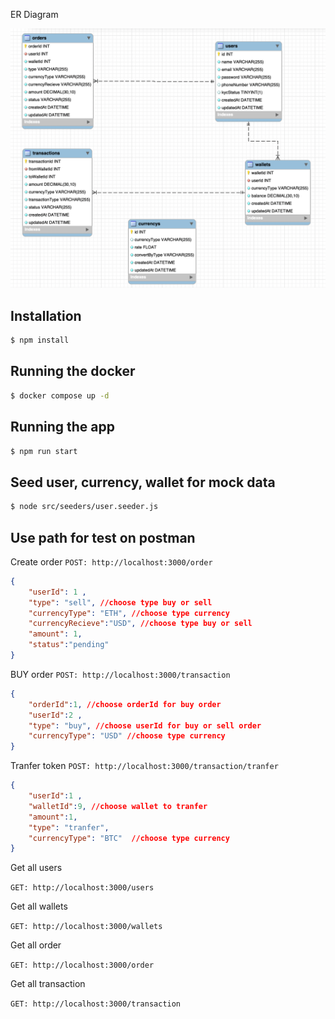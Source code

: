 ER Diagram

![Alt Text](/image/image.png)

## Installation

```bash
$ npm install
```

## Running the docker

```bash
$ docker compose up -d
```

## Running the app

```bash
$ npm run start
```

## Seed user, currency, wallet for mock data
```bash
$ node src/seeders/user.seeder.js    
```
## Use path for test on postman

Create order 
`POST: http://localhost:3000/order`
```json
{
    "userId": 1 ,
    "type": "sell", //choose type buy or sell
    "currencyType": "ETH", //choose type currency
    "currencyRecieve":"USD", //choose type buy or sell
    "amount": 1,
    "status":"pending"
}
```

BUY order 
`POST: http://localhost:3000/transaction`
```json
{
    "orderId":1, //choose orderId for buy order
    "userId":2 ,
    "type": "buy", //choose userId for buy or sell order
    "currencyType": "USD" //choose type currency
}
```

Tranfer token 
`POST: http://localhost:3000/transaction/tranfer`
```json
{
    "userId":1 ,
    "walletId":9, //choose wallet to tranfer
    "amount":1,
    "type": "tranfer", 
    "currencyType": "BTC"  //choose type currency
}
```


Get all users

`GET: http://localhost:3000/users` 

Get all wallets

`GET: http://localhost:3000/wallets`

Get all order

`GET: http://localhost:3000/order`

Get all transaction

`GET: http://localhost:3000/transaction`




